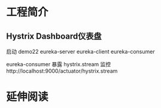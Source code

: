 # 工程简介 
## Hystrix Dashboard仪表盘
启动 demo22 eureka-server eureka-client eureka-consumer

eureka-consumer 暴露 hystrix.stream
监控 http://localhost:9000/actuator/hystrix.stream

# 延伸阅读

